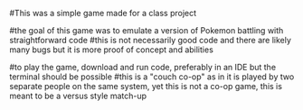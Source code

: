 #This was a simple game made for a class project

#the goal of this game was to emulate a version of Pokemon battling with straightforward code
#this is not necessarily good code and there are likely many bugs but it is more proof of concept and abilities

#to play the game, download and run code, preferably in an IDE but the terminal should be possible
#this is a "couch co-op" as in it is played by two separate people on the same system, yet this is not a co-op game, this is meant to be a versus style match-up
